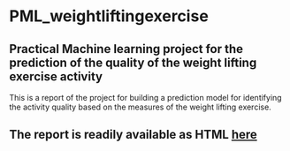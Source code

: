 # PML_weightliftingexercise

## Practical Machine learning project for the prediction of the quality of the weight lifting exercise activity

This is a report of the project for building a prediction model for identifying the activity quality based on the measures of the weight lifting exercise. 

## The report is readily available as HTML [here](http://lena-stevanoska.github.io/PML_weightliftingexercise/)
